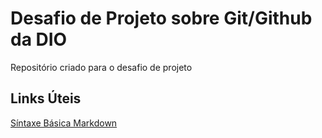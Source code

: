 # Desafio de Projeto sobre Git/Github da DIO 
Repositório criado para o desafio de projeto

## Links Úteis
[Síntaxe Básica Markdown](https://www.markdownguide.org/basic-syntax/)
